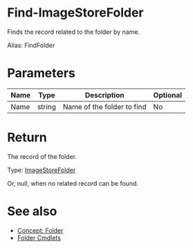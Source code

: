# Find-ImageStoreFolder
Finds the record related to the folder by name.

Alias: FindFolder

# Parameters
|Name|Type|Description|Optional|
|---|---|---|---|
|Name|string|Name of the folder to find|No|

# Return
The record of the folder.

Type: [ImageStoreFolder](../../type/ImageStoreFolder.md)

Or, null, when no related record can be found.

# See also
  * [Concept: Folder](../../concept/Folder.md)
  * [Folder Cmdlets](../cmdlets.md#folder)